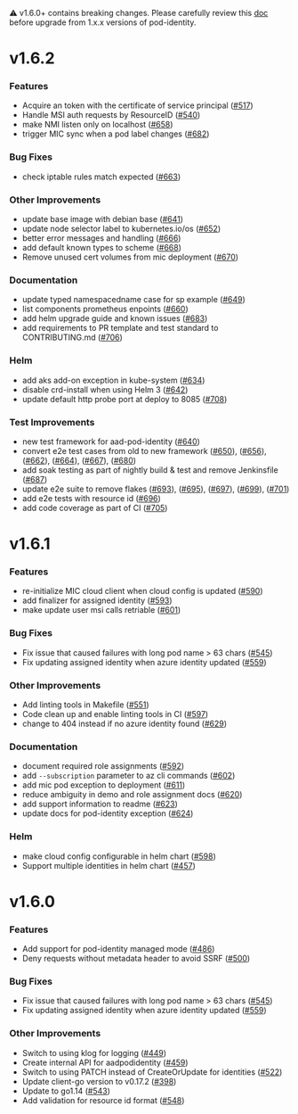 :warning: v1.6.0+ contains breaking changes. Please carefully review this [doc](README.md#v160-breaking-change) before upgrade from 1.x.x versions of pod-identity.

# v1.6.2

### Features

- Acquire an token with the certificate of service principal ([#517](https://github.com/Azure/aad-pod-identity/pull/517))
- Handle MSI auth requests by ResourceID ([#540](https://github.com/Azure/aad-pod-identity/pull/540))
- make NMI listen only on localhost ([#658](https://github.com/Azure/aad-pod-identity/pull/658))
- trigger MIC sync when a pod label changes ([#682](https://github.com/Azure/aad-pod-identity/pull/682))

### Bug Fixes

- check iptable rules match expected ([#663](https://github.com/Azure/aad-pod-identity/pull/663))

### Other Improvements

- update base image with debian base ([#641](https://github.com/Azure/aad-pod-identity/pull/641))
- update node selector label to kubernetes.io/os ([#652](https://github.com/Azure/aad-pod-identity/pull/652))
- better error messages and handling ([#666](https://github.com/Azure/aad-pod-identity/pull/666))
- add default known types to scheme ([#668](https://github.com/Azure/aad-pod-identity/pull/668))
- Remove unused cert volumes from mic deployment ([#670](https://github.com/Azure/aad-pod-identity/pull/670))

### Documentation

- update typed namespacedname case for sp example ([#649](https://github.com/Azure/aad-pod-identity/pull/649))
- list components prometheus enpoints ([#660](https://github.com/Azure/aad-pod-identity/pull/660))
- add helm upgrade guide and known issues ([#683](https://github.com/Azure/aad-pod-identity/pull/683))
- add requirements to PR template and test standard to CONTRIBUTING.md ([#706](https://github.com/Azure/aad-pod-identity/pull/706))

### Helm

- add aks add-on exception in kube-system ([#634](https://github.com/Azure/aad-pod-identity/pull/634))
- disable crd-install when using Helm 3 ([#642](https://github.com/Azure/aad-pod-identity/pull/642))
- update default http probe port at deploy to 8085 ([#708](https://github.com/Azure/aad-pod-identity/pull/708))

### Test Improvements

- new test framework for aad-pod-identity ([#640](https://github.com/Azure/aad-pod-identity/pull/640))
- convert e2e test cases from old to new framework ([#650](https://github.com/Azure/aad-pod-identity/pull/650)), ([#656](https://github.com/Azure/aad-pod-identity/pull/656)), ([#662](https://github.com/Azure/aad-pod-identity/pull/662)), ([#664](https://github.com/Azure/aad-pod-identity/pull/664)), ([#667](https://github.com/Azure/aad-pod-identity/pull/667)), ([#680](https://github.com/Azure/aad-pod-identity/pull/680))
- add soak testing as part of nightly build & test and remove Jenkinsfile ([#687](https://github.com/Azure/aad-pod-identity/pull/687))
- update e2e suite to remove flakes ([#693](https://github.com/Azure/aad-pod-identity/pull/693)), ([#695](https://github.com/Azure/aad-pod-identity/pull/695)), ([#697](https://github.com/Azure/aad-pod-identity/pull/697)), ([#699](https://github.com/Azure/aad-pod-identity/pull/699)), ([#701](https://github.com/Azure/aad-pod-identity/pull/701))
- add e2e tests with resource id ([#696](https://github.com/Azure/aad-pod-identity/pull/696))
- add code coverage as part of CI ([#705](https://github.com/Azure/aad-pod-identity/pull/705))


# v1.6.1

### Features
- re-initialize MIC cloud client when cloud config is updated ([#590](https://github.com/Azure/aad-pod-identity/pull/590))
- add finalizer for assigned identity ([#593](https://github.com/Azure/aad-pod-identity/pull/593))
- make update user msi calls retriable ([#601](https://github.com/Azure/aad-pod-identity/pull/601))

### Bug Fixes
- Fix issue that caused failures with long pod name > 63 chars ([#545](https://github.com/Azure/aad-pod-identity/pull/545))
- Fix updating assigned identity when azure identity updated ([#559](https://github.com/Azure/aad-pod-identity/pull/559))

### Other Improvements
- Add linting tools in Makefile ([#551](https://github.com/Azure/aad-pod-identity/pull/551))
- Code clean up and enable linting tools in CI ([#597](https://github.com/Azure/aad-pod-identity/pull/597))
- change to 404 instead if no azure identity found ([#629](https://github.com/Azure/aad-pod-identity/pull/629))

### Documentation
- document required role assignments ([#592](https://github.com/Azure/aad-pod-identity/pull/592))
- add `--subscription` parameter to az cli commands ([#602](https://github.com/Azure/aad-pod-identity/pull/602))
- add mic pod exception to deployment ([#611](https://github.com/Azure/aad-pod-identity/pull/611))
- reduce ambiguity in demo and role assignment docs ([#620](https://github.com/Azure/aad-pod-identity/pull/620))
- add support information to readme ([#623](https://github.com/Azure/aad-pod-identity/pull/623))
- update docs for pod-identity exception ([#624](https://github.com/Azure/aad-pod-identity/pull/624))

### Helm

- make cloud config configurable in helm chart ([#598](https://github.com/Azure/aad-pod-identity/pull/598))
- Support multiple identities in helm chart ([#457](https://github.com/Azure/aad-pod-identity/pull/457))


# v1.6.0

### Features
- Add support for pod-identity managed mode ([#486](https://github.com/Azure/aad-pod-identity/pull/486))
- Deny requests without metadata header to avoid SSRF ([#500](https://github.com/Azure/aad-pod-identity/pull/500))

### Bug Fixes
- Fix issue that caused failures with long pod name > 63 chars ([#545](https://github.com/Azure/aad-pod-identity/pull/545))
- Fix updating assigned identity when azure identity updated ([#559](https://github.com/Azure/aad-pod-identity/pull/559))

### Other Improvements
- Switch to using klog for logging ([#449](https://github.com/Azure/aad-pod-identity/pull/449))
- Create internal API for aadpodidentity ([#459](https://github.com/Azure/aad-pod-identity/pull/459))
- Switch to using PATCH instead of CreateOrUpdate for identities ([#522](https://github.com/Azure/aad-pod-identity/pull/522))
- Update client-go version to v0.17.2 ([#398](https://github.com/Azure/aad-pod-identity/pull/398))
- Update to go1.14 ([#543](https://github.com/Azure/aad-pod-identity/pull/543))
- Add validation for resource id format ([#548](https://github.com/Azure/aad-pod-identity/pull/548))